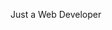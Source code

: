 Just a Web Developer

<!---
vadanium/vadanium is a ✨ special ✨ repository because its `README.md` (this file) appears on your GitHub profile.
You can click the Preview link to take a look at your changes.
--->
